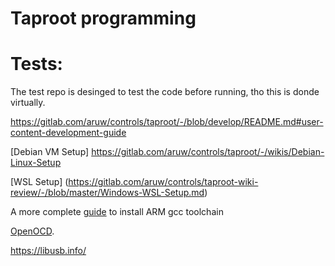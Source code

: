 # Taproot programming

# Tests:
The test repo is desinged to test the code before running, tho this is donde virtually. 


https://gitlab.com/aruw/controls/taproot/-/blob/develop/README.md#user-content-development-guide

[Debian VM Setup] https://gitlab.com/aruw/controls/taproot/-/wikis/Debian-Linux-Setup

[WSL Setup] (https://gitlab.com/aruw/controls/taproot-wiki-review/-/blob/master/Windows-WSL-Setup.md)

A more complete [guide](https://askubuntu.com/questions/1243252/how-to-install-arm-none-eabi-gdb-on-ubuntu-20-04-lts-focal-fossa) to install ARM gcc toolchain


[OpenOCD](https://gnutoolchains.com/arm-eabi/openocd/).


https://libusb.info/

